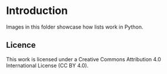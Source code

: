 # Introduction
Images in this folder showcase how lists work in Python.




## Licence
This work is licensed under a Creative Commons Attribution 4.0 International License (CC BY 4.0).
